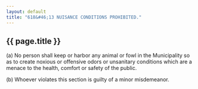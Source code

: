 ```yaml
---
layout: default 
title: "618&#46;13 NUISANCE CONDITIONS PROHIBITED."
---
```


{{ page.title }}
----------------

​(a) No person shall keep or harbor any animal or fowl in the
Municipality so as to create noxious or offensive odors or unsanitary
conditions which are a menace to the health, comfort or safety of the
public.

​(b) Whoever violates this section is guilty of a minor misdemeanor.
